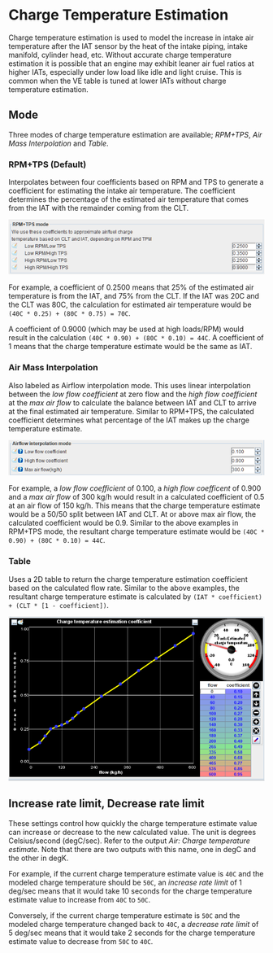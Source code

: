 # Charge Temperature Estimation

Charge temperature estimation is used to model the increase in intake air temperature after the IAT sensor by the heat of the intake piping, intake manifold, cylinder head, etc. Without accurate charge temperature estimation it is possible that an engine may exhibit leaner air fuel ratios at higher IATs, especially under low load like idle and light cruise. This is common when the VE table is tuned at lower IATs without charge temperature estimation.

## Mode

Three modes of charge temperature estimation are available; _RPM+TPS_, _Air Mass Interpolation_ and _Table_.

### RPM+TPS (Default)

Interpolates between four coefficients based on RPM and TPS to generate a coefficient for estimating the intake air temperature. The coefficient determines the percentage of the estimated air temperature that comes from the IAT with the remainder coming from the CLT.

![image](Charge-Temp-Estimation/cteRpmTpsMode.png)

For example, a coefficient of 0.2500 means that 25% of the estimated air temperature is from the IAT, and 75% from the CLT. If the IAT was 20C and the CLT was 80C, the calculation for estimated air temperature would be `(40C * 0.25) + (80C * 0.75) = 70C`.

A coefficient of 0.9000 (which may be used at high loads/RPM) would result in the calculation `(40C * 0.90) + (80C * 0.10) = 44C`. A coefficient of 1 means that the charge temperature estimate would be the same as IAT.

### Air Mass Interpolation

Also labeled as Airflow interpolation mode. This uses linear interpolation between the _low flow coefficient_ at zero flow and the _high flow coefficient_ at the _max air flow_ to calculate the balance between IAT and CLT to arrive at the final estimated air temperature. Similar to RPM+TPS, the calculated coefficient determines what percentage of the IAT makes up the charge temperature estimate.

![image](Charge-Temp-Estimation/cteAirflowInterpolation.png)

For example, a _low flow coefficient_ of 0.100, a _high flow coefficent_ of 0.900 and a _max air flow_ of 300 kg/h would result in a calculated coefficient of 0.5 at an air flow of 150 kg/h. This means that the charge temperature estimate would be a 50/50 split between IAT and CLT. At or above max air flow, the calculated coefficient would be 0.9. Similar to the above examples in RPM+TPS mode, the resultant charge temperature estimate would be `(40C * 0.90) + (80C * 0.10) = 44C`.

### Table

Uses a 2D table to return the charge temperature estimation coefficient based on the calculated flow rate. Similar to the above examples, the resultant charge temperature estimate is calculated by `(IAT * coefficient) + (CLT * [1 - coefficient])`.

![image](Charge-Temp-Estimation/cteCoeff.png)

## Increase rate limit, Decrease rate limit

These settings control how quickly the charge temperature estimate value can increase or decrease to the new calculated value. The unit is degrees Celsius/second (degC/sec). Refer to the output _Air: Charge temperature estimate_. Note that there are two outputs with this name, one in degC and the other in degK.

For example, if the current charge temperature estimate value is `40C` and the modeled charge temperature should be `50C`, an _increase rate limit_ of 1 deg/sec means that it would take 10 seconds for the charge temperature estimate value to increase from `40C` to `50C`.

Conversely, if the current charge temperature estimate is `50C` and the modeled charge temperature changed back to `40C`, a _decrease rate limit_ of 5 deg/sec means that it would take 2 seconds for the charge temperature estimate value to decrease from `50C` to `40C`.
